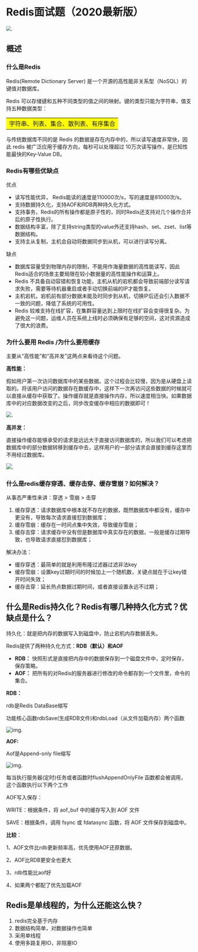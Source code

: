 # Redis面试题（2020最新版）

<img src="D:\学习笔记\imge\redis.png" style="zoom: 80%;" />.

## 概述

### 什么是Redis

Redis(Remote Dictionary Server) 是一个开源的高性能非关系型（NoSQL）的键值对数据库。

Redis 可以存储键和五种不同类型的值之间的映射。键的类型只能为字符串，值支持五种数据类型：

<table><tr><td bgcolor="yellow">字符串、列表、集合、散列表、有序集合</td></tr></table>

与传统数据库不同的是 Redis 的数据是存在内存中的，所以读写速度非常快，因此 redis 被广泛应用于缓存方向，每秒可以处理超过 10万次读写操作，是已知性能最快的Key-Value DB。

### Redis有哪些优缺点

优点

- 读写性能优异， Redis能读的速度是110000次/s，写的速度是81000次/s。
- 支持数据持久化，支持AOF和RDB两种持久化方式。
- 支持事务，Redis的所有操作都是原子性的，同时Redis还支持对几个操作合并后的原子性执行。
- 数据结构丰富，除了支持string类型的value外还支持hash、set、zset、list等数据结构。
- 支持主从复制，主机会自动将数据同步到从机，可以进行读写分离。

缺点

- 数据库容量受到物理内存的限制，不能用作海量数据的高性能读写，因此Redis适合的场景主要局限在较小数据量的高性能操作和运算上。
- Redis 不具备自动容错和恢复功能，主机从机的宕机都会导致前端部分读写请求失败，需要等待机器重启或者手动切换前端的IP才能恢复。
- 主机宕机，宕机前有部分数据未能及时同步到从机，切换IP后还会引入数据不一致的问题，降低了系统的可用性。
- Redis 较难支持在线扩容，在集群容量达到上限时在线扩容会变得很复杂。为避免这一问题，运维人员在系统上线时必须确保有足够的空间，这对资源造成了很大的浪费。

### 为什么要用 Redis /为什么要用缓存

主要从“高性能”和“高并发”这两点来看待这个问题。

**高性能：**

假如用户第一次访问数据库中的某些数据。这个过程会比较慢，因为是从硬盘上读取的。将该用户访问的数据存在数缓存中，这样下一次再访问这些数据的时候就可以直接从缓存中获取了。操作缓存就是直接操作内存，所以速度相当快。如果数据库中的对应数据改变的之后，同步改变缓存中相应的数据即可！

<img src="D:\学习笔记\imge\redis01.png" style="zoom:90%;" />.

**高并发：**

直接操作缓存能够承受的请求是远远大于直接访问数据库的，所以我们可以考虑把数据库中的部分数据转移到缓存中去，这样用户的一部分请求会直接到缓存这里而不用经过数据库。

![](D:\学习笔记\imge\高并发.png).



### 什么是redis缓存穿透、缓存击穿、缓存雪崩？如何解决？

从事态严重性来讲：穿透 > 雪崩 > 击穿

1. 缓存穿透：请求数据库中根本就不存在的数据，既然数据库中都没有，缓存中更没有，导致每次请求直接怼到数据库；
2. 缓存雪崩：缓存在一时间点集中失效，导致缓存雪崩；
3. 缓存击穿：请求缓存中没有但是数据库中真实存在的数据，一般是缓存过期导致，也导致请求直接怼到数据库；

解决办法：

- 缓存穿透：最简单的就是利用布隆过滤器过滤非法key
- 缓存雪崩：设置key过期时间的时候加上一个随机数，关键点就在于让key错开时间失效；
- 缓存击穿：延长热点数据过期时间，或者直接设置永远不过期；

## **什么是Redis持久化？Redis有哪几种持久化方式？优缺点是什么？**

持久化：就是把内存的数据写入到磁盘中，防止宕机内存数据丢失。

Redis提供了两种持久化方式：**RDB（默认）和AOF**

- **RDB：** 快照形式是直接把内存中的数据保存到一个磁盘文件中，定时保存，保存策略。
- **AOF：** 把所有的对Redis的服务器进行修改的命令都存到一个文件里，命令的集合。

**RDB：**

rdb是Redis DataBase缩写

功能核心函数rdbSave(生成RDB文件)和rdbLoad（从文件加载内存）两个函数

![img](https://img2018.cnblogs.com/blog/1481291/201809/1481291-20180925141429889-1694430603.png).

**AOF:**

Aof是Append-only file缩写

![img](https://img2018.cnblogs.com/blog/1481291/201809/1481291-20180925141527592-2105439510.png).

每当执行服务器(定时)任务或者函数时flushAppendOnlyFile 函数都会被调用， 这个函数执行以下两个工作

AOF写入保存：

WRITE：根据条件，将 aof_buf 中的缓存写入到 AOF 文件

SAVE：根据条件，调用 fsync 或 fdatasync 函数，将 AOF 文件保存到磁盘中。

**比较**：

1、AOF文件比rdb更新频率高，优先使用AOF还原数据。

2、AOF比RDB更安全也更大

3、rdb性能比aof好

4、如果两个都配了优先加载AOF             



## **Redis是单线程的，为什么还能这么快？**

1. redis完全基于内存
2. 数据结构简单，对数据操作也简单
3. 采用单线程
4. 使用多路复用IO，非阻塞IO



